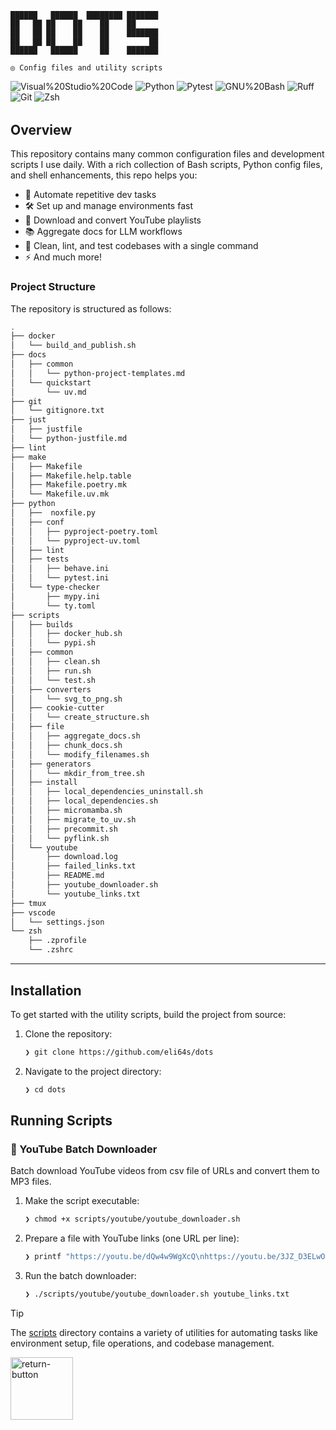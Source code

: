 <div align="left"><a id="top"></a>

```console
██████   ██████  ████████ ███████
██   ██ ██    ██    ██    ██
██   ██ ██    ██    ██    ███████
██   ██ ██    ██    ██         ██
██████   ██████     ██    ███████

◎ Config files and utility scripts
```

<img src="https://img.shields.io/badge/Visual%20Studio%20Code-3B84F6.svg?style=%7B0%7D&logo=Visual-Studio-Code&logoColor=white" alt="Visual%20Studio%20Code">

<img src="https://img.shields.io/badge/Python-4361EE.svg?style=flat-square&logo=Python&logoColor=white" alt="Python">

<img src="https://img.shields.io/badge/Pytest-0A9EDC.svg?style=flat-square&logo=Pytest&logoColor=white" alt="Pytest">

<img src="https://img.shields.io/badge/GNU%20Bash-1AC8A2.svg?style=flat-square&logo=GNU-Bash&logoColor=white" alt="GNU%20Bash">

<img src="https://img.shields.io/badge/Ruff-FFD23F.svg?style=flat-square&logo=Ruff&logoColor=black" alt="Ruff">

<img src="https://img.shields.io/badge/Git-FF6B35.svg?style=flat-square&logo=Git&logoColor=white" alt="Git">

<img src="https://img.shields.io/badge/Zsh-FF3366.svg?style=flat-square&logo=Zsh&logoColor=white" alt="Zsh">

</div>

<img width="100%" height="2.5px" src="assets/svg/line.svg" alt="line">

## Overview

This repository contains many common configuration files and development scripts I use daily. With a rich collection of Bash scripts, Python config files, and shell enhancements, this repo helps you:
- 🚀 Automate repetitive dev tasks
- 🛠️ Set up and manage environments fast
- 🎵 Download and convert YouTube playlists
- 📚 Aggregate docs for LLM workflows
- 🧹 Clean, lint, and test codebases with a single command
- ⚡ And much more!

###  Project Structure

The repository is structured as follows:

```sh
.
├── docker
│   └── build_and_publish.sh
├── docs
│   ├── common
│   │   └── python-project-templates.md
│   └── quickstart
│       └── uv.md
├── git
│   └── gitignore.txt
├── just
│   ├── justfile
│   └── python-justfile.md
├── lint
├── make
│   ├── Makefile
│   ├── Makefile.help.table
│   ├── Makefile.poetry.mk
│   └── Makefile.uv.mk
├── python
│   ├──  noxfile.py
│   ├── conf
│   │   ├── pyproject-poetry.toml
│   │   └── pyproject-uv.toml
│   ├── lint
│   ├── tests
│   │   ├── behave.ini
│   │   └── pytest.ini
│   └── type-checker
│       ├── mypy.ini
│       └── ty.toml
├── scripts
│   ├── builds
│   │   ├── docker_hub.sh
│   │   └── pypi.sh
│   ├── common
│   │   ├── clean.sh
│   │   ├── run.sh
│   │   └── test.sh
│   ├── converters
│   │   └── svg_to_png.sh
│   ├── cookie-cutter
│   │   └── create_structure.sh
│   ├── file
│   │   ├── aggregate_docs.sh
│   │   ├── chunk_docs.sh
│   │   └── modify_filenames.sh
│   ├── generators
│   │   └── mkdir_from_tree.sh
│   ├── install
│   │   ├── local_dependencies_uninstall.sh
│   │   ├── local_dependencies.sh
│   │   ├── micromamba.sh
│   │   ├── migrate_to_uv.sh
│   │   ├── precommit.sh
│   │   └── pyflink.sh
│   └── youtube
│       ├── download.log
│       ├── failed_links.txt
│       ├── README.md
│       ├── youtube_downloader.sh
│       └── youtube_links.txt
├── tmux
├── vscode
│   └── settings.json
└── zsh
    ├── .zprofile
    └── .zshrc
```

---

## Installation

To get started with the utility scripts, build the project from source:

1. Clone the repository:

    ```sh
    ❯ git clone https://github.com/eli64s/dots
    ```

2. Navigate to the project directory:

    ```sh
    ❯ cd dots
    ```

## Running Scripts

### 🔻 YouTube Batch Downloader

Batch download YouTube videos from csv file of URLs and convert them to MP3 files.

1. Make the script executable:

    ```sh
    ❯ chmod +x scripts/youtube/youtube_downloader.sh
    ```

2. Prepare a file with YouTube links (one URL per line):

    ```sh
    ❯ printf "https://youtu.be/dQw4w9WgXcQ\nhttps://youtu.be/3JZ_D3ELwOQ" > youtube_links.txt
    ```

3. Run the batch downloader:

    ```sh
    ❯ ./scripts/youtube/youtube_downloader.sh youtube_links.txt
    ```

<!--
### 🔻 Aggregate Docs

The [aggregate_docs.sh] script quickly combines all files from a GitHub repo into one file—perfect for preparing context for LLMs or other tools.

First, let's view the help message for the script:

```sh
❯ bash scripts/file/aggregate_docs.sh -h

Usage: scripts/file/aggregate_docs.sh [-r REPO_URL] [-p POSSIBLE_PATHS] [-o OUTPUT_FILE] [-n REPO_NAME] [-s TO_SEARCH]
  -r REPO_URL       URL of the GitHub repository to clone (required)
  -p POSSIBLE_PATHS Comma-separated list of possible paths to search for markdown files (required)
  -o OUTPUT_FILE    Name of the output markdown file (required)
  -n REPO_NAME      Name of the repository (required)
  -s TO_SEARCH      Pattern to search for markdown files (e.g., "*.md") (required)
```

To run the script, provide the following arguments:

```sh
❯ bash scripts/file/aggregate_docs.sh \
    -r https://github.com/pydantic/pydantic \
    -n pydantic \
    -o pydantic-docs.md \
    -p docs \
    -s "*.md"
```

Alternatively, make the script executable:

```sh
❯ chmod +x scripts/file/aggregate_docs.sh
```

And run it directly:

```sh
❯ ./aggregate_docs.sh \
    -r https://github.com/pydantic/pydantic \
    -p docs \
    -o pydantic-docs.md \
    -n pydantic \
    -s "*.md"
```

## Advanced Configuration

Say you want to clone this repository and use the `.zshrc` file as your shell configuration, and have quick access to the function under the `bash` directory. We can set this up by creating symlinks from the repository to your home directory.

1. Create symlinks from your repository to your home directory:

```sh
# Current repository location
❯ DOTS_DIR="/Users/<username>/GitHub/dots"

# Create symlinks
❯ ln -sf "$DOTS_DIR/zsh/.zshrc" "$HOME/.zshrc"
❯ ln -sf "$DOTS_DIR/bash" "$HOME/.zsh/functions"
```

2. Add the following line to your `.zshrc` file to source the utility scripts:

```zsh
# -- GitHub/dots Repository Integration ---------------------------------------------
DOTS_DIR="$HOME/Projects/GitHub/dots"
DOTS_SCRIPTS="$DOTS_DIR/bash"

# Function to load scripts from directory
function load_scripts() {
	local dir="$1"
	if [ -d "$dir" ]; then
		# Create functions for all scripts instead of aliases
		for script in "$dir"/*.sh; do
			if [ -f "$script" ]; then
				local func_name=$(basename "$script" .sh)
				eval "function $func_name() { $script \"\$@\" }"
			fi
		done
	fi
}

# Load all script directories from dots/bash
for category in $DOTS_SCRIPTS/*; do
	if [ -d "$category" ]; then
		load_scripts "$category"
	fi
done

# Add custom functions directory to fpath
fpath+=("$DOTS_DIR/zsh/functions")
```

3. Now you can run the scripts directly from your terminal:

```sh
❯ aggregate_docs -r https://github.com/pydantic/pydantic-ai \
			-p docs \
			-o pydantic-ai-docs.md \
			-n pydantic-ai \
			-s "*.md"
```

This setup maintains the repository structure while making all bash scripts accessible as commands in your shell.
-->

> [!TIP]
> The [scripts] directory contains a variety of utilities for automating tasks like environment setup, file operations, and codebase management.

<div align="left">
    <a href="#top">
        <img src="assets/svg/button.svg" width="100px" height="100px" alt="return-button">
    </a>
</div>

<img width="100%" height="2.5px" src="assets/svg/line.svg" alt="line">

<!-- REFERENCE LINKS -->
[aggregate_docs.sh]: scripts/file/aggregate_docs.sh
[scripts]: https://github.com/eli64s/dots/tree/main/scripts
